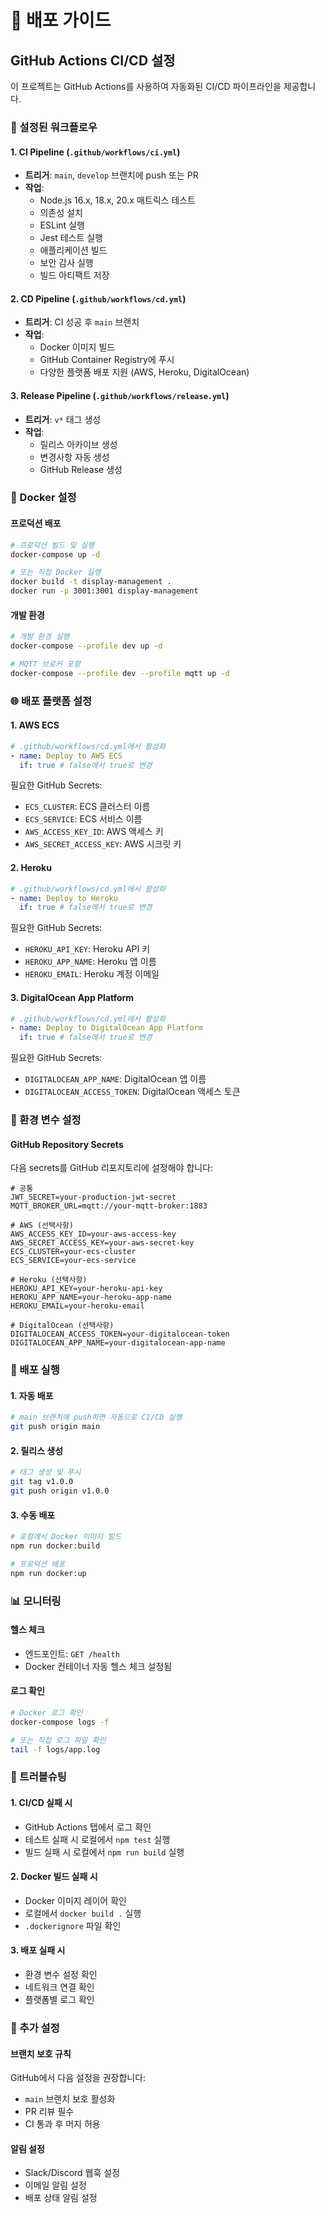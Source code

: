 # 🚀 배포 가이드

## GitHub Actions CI/CD 설정

이 프로젝트는 GitHub Actions를 사용하여 자동화된 CI/CD 파이프라인을 제공합니다.

### 🔧 설정된 워크플로우

#### 1. CI Pipeline (`.github/workflows/ci.yml`)
- **트리거**: `main`, `develop` 브랜치에 push 또는 PR
- **작업**:
  - Node.js 16.x, 18.x, 20.x 매트릭스 테스트
  - 의존성 설치
  - ESLint 실행
  - Jest 테스트 실행
  - 애플리케이션 빌드
  - 보안 감사 실행
  - 빌드 아티팩트 저장

#### 2. CD Pipeline (`.github/workflows/cd.yml`)
- **트리거**: CI 성공 후 `main` 브랜치
- **작업**:
  - Docker 이미지 빌드
  - GitHub Container Registry에 푸시
  - 다양한 플랫폼 배포 지원 (AWS, Heroku, DigitalOcean)

#### 3. Release Pipeline (`.github/workflows/release.yml`)
- **트리거**: `v*` 태그 생성
- **작업**:
  - 릴리스 아카이브 생성
  - 변경사항 자동 생성
  - GitHub Release 생성

### 🐳 Docker 설정

#### 프로덕션 배포
```bash
# 프로덕션 빌드 및 실행
docker-compose up -d

# 또는 직접 Docker 실행
docker build -t display-management .
docker run -p 3001:3001 display-management
```

#### 개발 환경
```bash
# 개발 환경 실행
docker-compose --profile dev up -d

# MQTT 브로커 포함
docker-compose --profile dev --profile mqtt up -d
```

### 🌐 배포 플랫폼 설정

#### 1. AWS ECS
```yaml
# .github/workflows/cd.yml에서 활성화
- name: Deploy to AWS ECS
  if: true # false에서 true로 변경
```

필요한 GitHub Secrets:
- `ECS_CLUSTER`: ECS 클러스터 이름
- `ECS_SERVICE`: ECS 서비스 이름
- `AWS_ACCESS_KEY_ID`: AWS 액세스 키
- `AWS_SECRET_ACCESS_KEY`: AWS 시크릿 키

#### 2. Heroku
```yaml
# .github/workflows/cd.yml에서 활성화
- name: Deploy to Heroku
  if: true # false에서 true로 변경
```

필요한 GitHub Secrets:
- `HEROKU_API_KEY`: Heroku API 키
- `HEROKU_APP_NAME`: Heroku 앱 이름
- `HEROKU_EMAIL`: Heroku 계정 이메일

#### 3. DigitalOcean App Platform
```yaml
# .github/workflows/cd.yml에서 활성화
- name: Deploy to DigitalOcean App Platform
  if: true # false에서 true로 변경
```

필요한 GitHub Secrets:
- `DIGITALOCEAN_APP_NAME`: DigitalOcean 앱 이름
- `DIGITALOCEAN_ACCESS_TOKEN`: DigitalOcean 액세스 토큰

### 🔐 환경 변수 설정

#### GitHub Repository Secrets
다음 secrets를 GitHub 리포지토리에 설정해야 합니다:

```
# 공통
JWT_SECRET=your-production-jwt-secret
MQTT_BROKER_URL=mqtt://your-mqtt-broker:1883

# AWS (선택사항)
AWS_ACCESS_KEY_ID=your-aws-access-key
AWS_SECRET_ACCESS_KEY=your-aws-secret-key
ECS_CLUSTER=your-ecs-cluster
ECS_SERVICE=your-ecs-service

# Heroku (선택사항)
HEROKU_API_KEY=your-heroku-api-key
HEROKU_APP_NAME=your-heroku-app-name
HEROKU_EMAIL=your-heroku-email

# DigitalOcean (선택사항)
DIGITALOCEAN_ACCESS_TOKEN=your-digitalocean-token
DIGITALOCEAN_APP_NAME=your-digitalocean-app-name
```

### 🚀 배포 실행

#### 1. 자동 배포
```bash
# main 브랜치에 push하면 자동으로 CI/CD 실행
git push origin main
```

#### 2. 릴리스 생성
```bash
# 태그 생성 및 푸시
git tag v1.0.0
git push origin v1.0.0
```

#### 3. 수동 배포
```bash
# 로컬에서 Docker 이미지 빌드
npm run docker:build

# 프로덕션 배포
npm run docker:up
```

### 📊 모니터링

#### 헬스 체크
- 엔드포인트: `GET /health`
- Docker 컨테이너 자동 헬스 체크 설정됨

#### 로그 확인
```bash
# Docker 로그 확인
docker-compose logs -f

# 또는 직접 로그 파일 확인
tail -f logs/app.log
```

### 🔧 트러블슈팅

#### 1. CI/CD 실패 시
- GitHub Actions 탭에서 로그 확인
- 테스트 실패 시 로컬에서 `npm test` 실행
- 빌드 실패 시 로컬에서 `npm run build` 실행

#### 2. Docker 빌드 실패 시
- Docker 이미지 레이어 확인
- 로컬에서 `docker build .` 실행
- `.dockerignore` 파일 확인

#### 3. 배포 실패 시
- 환경 변수 설정 확인
- 네트워크 연결 확인
- 플랫폼별 로그 확인

### 📝 추가 설정

#### 브랜치 보호 규칙
GitHub에서 다음 설정을 권장합니다:
- `main` 브랜치 보호 활성화
- PR 리뷰 필수
- CI 통과 후 머지 허용

#### 알림 설정
- Slack/Discord 웹훅 설정
- 이메일 알림 설정
- 배포 상태 알림 설정 